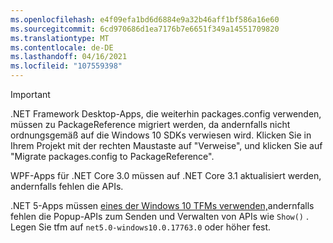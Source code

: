 ```yaml
---
ms.openlocfilehash: e4f09efa1bd6d6884e9a32b46aff1bf586a16e60
ms.sourcegitcommit: 6cd970686d1ea7176b7e6651f349a14551709820
ms.translationtype: MT
ms.contentlocale: de-DE
ms.lasthandoff: 04/16/2021
ms.locfileid: "107559398"
---
```

> [!IMPORTANT]
> .NET Framework Desktop-Apps, die weiterhin packages.config verwenden, müssen zu PackageReference migriert werden, da andernfalls nicht ordnungsgemäß auf die Windows 10 SDKs verwiesen wird. Klicken Sie in Ihrem Projekt mit der rechten Maustaste auf "Verweise", und klicken Sie auf "Migrate packages.config to PackageReference".
> 
> WPF-Apps für .NET Core 3.0 müssen auf .NET Core 3.1 aktualisiert werden, andernfalls fehlen die APIs.
> 
> .NET 5-Apps müssen [eines der Windows 10 TFMs verwenden,](https://docs.microsoft.com/dotnet/standard/frameworks#how-to-specify-a-target-framework)andernfalls fehlen die Popup-APIs zum Senden und Verwalten von APIs wie `Show()` . Legen Sie tfm auf `net5.0-windows10.0.17763.0` oder höher fest.
